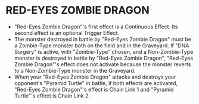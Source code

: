 # RED-EYES ZOMBIE DRAGON

*   "Red-Eyes Zombie Dragon"'s first effect is a Continuous Effect. Its second effect is an optional Trigger Effect.
*   The monster destroyed in battle by "Red-Eyes Zombie Dragon" must be a Zombie-Type monster both on the field and in the Graveyard. If "DNA Surgery" is active, with "Zombie-Type" chosen, and a Non-Zombie-Type monster is destroyed in battle by "Red-Eyes Zombie Dragon", "Red-Eyes Zombie Dragon"'s effect does not activate because the monster reverts to a Non-Zombie-Type monster in the Graveyard.
*   When your "Red-Eyes Zombie Dragon" attacks and destroys your opponent's "Pyramid Turtle" in battle, if both effects are activated, "Red-Eyes Zombie Dragon"'s effect is Chain Link 1 and "Pyramid Turtle"'s effect is Chain Link 2.
